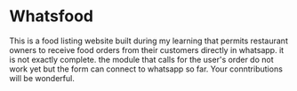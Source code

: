 # Whatsfood
This is a food listing website built during my learning that permits restaurant owners to receive food orders from their customers directly in whatsapp. it is not exactly complete.  the module that calls for the user's order do not work yet but the form can connect to whatsapp so far. Your conntributions will be wonderful.
